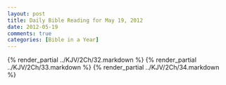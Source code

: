 ```yaml
---
layout: post
title: Daily Bible Reading for May 19, 2012
date: 2012-05-19
comments: true
categories: [Bible in a Year]
---
```

{% render_partial ../KJV/2Ch/32.markdown %}
{% render_partial ../KJV/2Ch/33.markdown %}
{% render_partial ../KJV/2Ch/34.markdown %}
